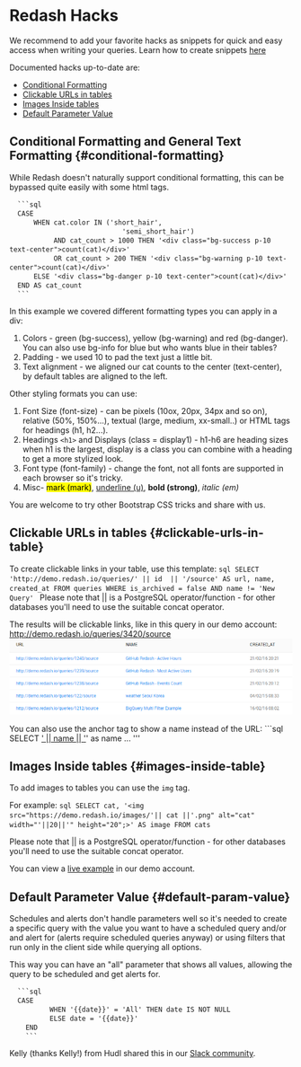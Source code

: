 # Redash Hacks

We recommend to add your favorite hacks as snippets for quick and easy access when writing your queries.
Learn how to create snippets [here](../queries/writing_queries.md#query_snippets)

Documented hacks up-to-date are:
* [Conditional Formatting](#conditional-formatting)
* [Clickable URLs in tables](#clickable-urls-in-table)
* [Images Inside tables](#images-inside-table)
* [Default Parameter Value](#default-param-value)

## Conditional Formatting and General Text Formatting {#conditional-formatting}

While Redash doesn't naturally support conditional formatting, this can be bypassed quite easily with some html tags.

      ```sql
      CASE
          WHEN cat.color IN ('short_hair',
                                'semi_short_hair')
               AND cat_count > 1000 THEN '<div class="bg-success p-10 text-center">count(cat)</div>'
               OR cat_count > 200 THEN '<div class="bg-warning p-10 text-center">count(cat)</div>'
          ELSE '<div class="bg-danger p-10 text-center">count(cat)</div>'
      END AS cat_count
      ```

In this example we covered different formatting types you can apply in a div:
1. Colors - green (bg-success), yellow (bg-warning) and red (bg-danger). You can also use bg-info for blue but who wants blue in their tables?
2. Padding - we used 10 to pad the text just a little bit.
3. Text alignment - we aligned our cat counts to the center (text-center), by default tables are aligned to the left.

Other styling formats you can use:
1. Font Size (font-size) - can be pixels (10ox, 20px, 34px and so on), relative (50%, 150%...), textual (large, medium, xx-small..) or HTML tags for headings (h1, h2...).
2. Headings ``<h1>`` and Displays (class = display1) - h1-h6 are heading sizes when h1 is the largest, display is a class you can combine with a heading to get a more stylized look.
3. Font type (font-family) - change the font, not all fonts are supported in each browser so it's tricky.
4. Misc- <mark>mark (mark)</mark>, <u>underline (u)</u>, <strong>bold (strong)</strong>, <em>italic (em)</em>

You are welcome to try other Bootstrap CSS tricks and share with us.

## Clickable URLs in tables {#clickable-urls-in-table}

To create clickable links in your table, use this template:
      ```sql
      SELECT 'http://demo.redash.io/queries/' || id  || '/source' AS url, name, created_at
      FROM queries
      WHERE is_archived = false
      AND name != 'New Query'
      ```
Please note that || is a PostgreSQL operator/function - for other databases you'll need to use the suitable concat operator.

The results will be clickable links, like in this query in our demo account: http://demo.redash.io/queries/3420/source
![](../assets/url_results.png)

You can also use the anchor tag to show a name instead of the URL:
      ```sql
      SELECT <a href="https://demo.redash.io/queries/' || id || '">' || name || '</a>' as name
      ...
      '''

## Images Inside tables {#images-inside-table}

To add images to tables you can use the `img` tag.

For example:
      ```sql
      SELECT cat, '<img src="https://demo.redash.io/images/'|| cat ||'.png" alt="cat" width="'||20||'" height="20";>' AS image
      FROM cats
      ```

Please note that || is a PostgreSQL operator/function - for other databases you'll need to use the suitable concat operator.

You can view a [live example](http://demo.redash.io/queries/1896/source#table) in our demo account.

## Default Parameter Value {#default-param-value}

Schedules and alerts don't handle parameters well so it's needed to create a specific query with the value you want to have a scheduled query and/or and alert for (alerts require scheduled queries anyway) or using filters that run only in the client side while querying all options.

This way you can have an "all" parameter that shows all values, allowing the query to be scheduled and get alerts for.

      ```sql
      CASE
              WHEN '{{date}}' = 'All' THEN date IS NOT NULL
              ELSE date = '{{date}}'
        END
        ```
Kelly (thanks Kelly!) from Hudl shared this in our [Slack community](https://slack.redash.io).

